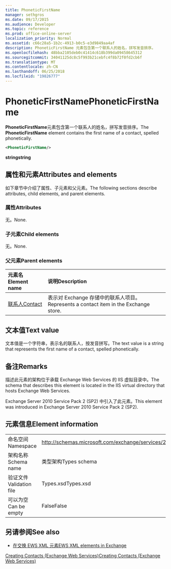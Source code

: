 ```yaml
---
title: PhoneticFirstName
manager: sethgros
ms.date: 09/17/2015
ms.audience: Developer
ms.topic: reference
ms.prod: office-online-server
localization_priority: Normal
ms.assetid: c66c28a5-1b2c-4913-b0c5-e3d9849aa4af
description: PhoneticFirstName 元素包含第一个联系人的姓名，拼写发音排序。
ms.openlocfilehash: 48bba2105deb0c41414c618b399da09458645312
ms.sourcegitcommit: 34041125dc8c5f993b21cebfc4f8b72f0fd2cb6f
ms.translationtype: MT
ms.contentlocale: zh-CN
ms.lasthandoff: 06/25/2018
ms.locfileid: "19826777"
---
```

# <a name="phoneticfirstname"></a><span data-ttu-id="f081f-103">PhoneticFirstName</span><span class="sxs-lookup"><span data-stu-id="f081f-103">PhoneticFirstName</span></span>

<span data-ttu-id="f081f-104">**PhoneticFirstName**元素包含第一个联系人的姓名，拼写发音排序。</span><span class="sxs-lookup"><span data-stu-id="f081f-104">The **PhoneticFirstName** element contains the first name of a contact, spelled phonetically.</span></span> 
  
```XML
<PhoneticFirstName/>
```

 <span data-ttu-id="f081f-105">**string**</span><span class="sxs-lookup"><span data-stu-id="f081f-105">**string**</span></span>
## <a name="attributes-and-elements"></a><span data-ttu-id="f081f-106">属性和元素</span><span class="sxs-lookup"><span data-stu-id="f081f-106">Attributes and elements</span></span>

<span data-ttu-id="f081f-107">如下章节中介绍了属性、子元素和父元素。</span><span class="sxs-lookup"><span data-stu-id="f081f-107">The following sections describe attributes, child elements, and parent elements.</span></span>
  
### <a name="attributes"></a><span data-ttu-id="f081f-108">属性</span><span class="sxs-lookup"><span data-stu-id="f081f-108">Attributes</span></span>

<span data-ttu-id="f081f-109">无。</span><span class="sxs-lookup"><span data-stu-id="f081f-109">None.</span></span>
  
### <a name="child-elements"></a><span data-ttu-id="f081f-110">子元素</span><span class="sxs-lookup"><span data-stu-id="f081f-110">Child elements</span></span>

<span data-ttu-id="f081f-111">无。</span><span class="sxs-lookup"><span data-stu-id="f081f-111">None.</span></span>
  
### <a name="parent-elements"></a><span data-ttu-id="f081f-112">父元素</span><span class="sxs-lookup"><span data-stu-id="f081f-112">Parent elements</span></span>

|<span data-ttu-id="f081f-113">**元素名**</span><span class="sxs-lookup"><span data-stu-id="f081f-113">**Element name**</span></span>|<span data-ttu-id="f081f-114">**说明**</span><span class="sxs-lookup"><span data-stu-id="f081f-114">**Description**</span></span>|
|:-----|:-----|
|[<span data-ttu-id="f081f-115">联系人</span><span class="sxs-lookup"><span data-stu-id="f081f-115">Contact</span></span>](contact.md) <br/> |<span data-ttu-id="f081f-116">表示对 Exchange 存储中的联系人项目。</span><span class="sxs-lookup"><span data-stu-id="f081f-116">Represents a contact item in the Exchange store.</span></span>  <br/> |
   
## <a name="text-value"></a><span data-ttu-id="f081f-117">文本值</span><span class="sxs-lookup"><span data-stu-id="f081f-117">Text value</span></span>

<span data-ttu-id="f081f-118">文本值是一个字符串，表示名的联系人，按发音拼写。</span><span class="sxs-lookup"><span data-stu-id="f081f-118">The text value is a string that represents the first name of a contact, spelled phonetically.</span></span>
  
## <a name="remarks"></a><span data-ttu-id="f081f-119">备注</span><span class="sxs-lookup"><span data-stu-id="f081f-119">Remarks</span></span>

<span data-ttu-id="f081f-120">描述此元素的架构位于承载 Exchange Web Services 的 IIS 虚拟目录中。</span><span class="sxs-lookup"><span data-stu-id="f081f-120">The schema that describes this element is located in the IIS virtual directory that hosts Exchange Web Services.</span></span>
  
<span data-ttu-id="f081f-121">Exchange Server 2010 Service Pack 2 (SP2) 中引入了此元素。</span><span class="sxs-lookup"><span data-stu-id="f081f-121">This element was introduced in Exchange Server 2010 Service Pack 2 (SP2).</span></span>
  
## <a name="element-information"></a><span data-ttu-id="f081f-122">元素信息</span><span class="sxs-lookup"><span data-stu-id="f081f-122">Element information</span></span>

|||
|:-----|:-----|
|<span data-ttu-id="f081f-123">命名空间</span><span class="sxs-lookup"><span data-stu-id="f081f-123">Namespace</span></span>  <br/> |http://schemas.microsoft.com/exchange/services/2006/types  <br/> |
|<span data-ttu-id="f081f-124">架构名称</span><span class="sxs-lookup"><span data-stu-id="f081f-124">Schema name</span></span>  <br/> |<span data-ttu-id="f081f-125">类型架构</span><span class="sxs-lookup"><span data-stu-id="f081f-125">Types schema</span></span>  <br/> |
|<span data-ttu-id="f081f-126">验证文件</span><span class="sxs-lookup"><span data-stu-id="f081f-126">Validation file</span></span>  <br/> |<span data-ttu-id="f081f-127">Types.xsd</span><span class="sxs-lookup"><span data-stu-id="f081f-127">Types.xsd</span></span>  <br/> |
|<span data-ttu-id="f081f-128">可以为空</span><span class="sxs-lookup"><span data-stu-id="f081f-128">Can be empty</span></span>  <br/> |<span data-ttu-id="f081f-129">False</span><span class="sxs-lookup"><span data-stu-id="f081f-129">False</span></span>  <br/> |
   
## <a name="see-also"></a><span data-ttu-id="f081f-130">另请参阅</span><span class="sxs-lookup"><span data-stu-id="f081f-130">See also</span></span>



- [<span data-ttu-id="f081f-131">在交换 EWS XML 元素</span><span class="sxs-lookup"><span data-stu-id="f081f-131">EWS XML elements in Exchange</span></span>](ews-xml-elements-in-exchange.md)


[<span data-ttu-id="f081f-132">Creating Contacts (Exchange Web Services)</span><span class="sxs-lookup"><span data-stu-id="f081f-132">Creating Contacts (Exchange Web Services)</span></span>](http://msdn.microsoft.com/library/4845917e-70d1-481c-bbd7-011ec6571789%28Office.15%29.aspx)

